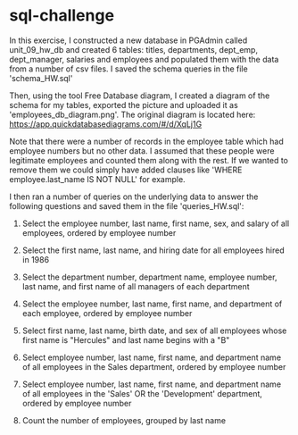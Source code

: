 # sql-challenge

In this exercise, I constructed a new database in PGAdmin called unit_09_hw_db and created 6 tables: titles, departments, dept_emp, dept_manager, salaries and employees and populated them with the data from a number of csv files. I saved the schema queries in the file 'schema_HW.sql'

Then, using the tool Free Database diagram, I created a diagram of the schema for my tables, exported the picture and uploaded it as 'employees_db_diagram.png'. The original diagram is located here:
https://app.quickdatabasediagrams.com/#/d/XqLj1G

Note that there were a number of records in the employee table which had employee numbers but no other data. I assumed that these people were legitimate employees and counted them along with the rest. If we wanted to remove them we could simply have added clauses like 'WHERE employee.last_name IS NOT NULL' for example.  

I then ran a number of queries on the underlying data to answer the following questions and saved them in the file 'queries_HW.sql':

1. Select the employee number, last name, first name, sex, and salary of all employees, ordered by employee number

2. Select the first name, last name, and hiring date for all employees hired in 1986

3. Select the department number, department name, employee number, last name, and first name of all managers of each department

4. Select the employee number, last name, first name, and department of each employee, ordered by employee number

5. Select first name, last name, birth date, and sex of all employees whose first name is "Hercules" and last name begins with a "B"

6. Select employee number, last name, first name, and department name of all employees in the Sales department, ordered by employee number

7. Select employee number, last name, first name, and department name of all employees in the 'Sales' OR the 'Development' department, ordered by employee number

8. Count the number of employees, grouped by last name

